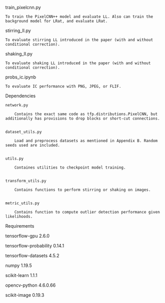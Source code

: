 train_pixelcnn.py
	
	To train the PixelCNN++ model and evaluate LL. Also can train the background model for LRat, and evaluate LRat.


stirring_ll.py

	To evaluate stirring LL introduced in the paper (with and without conditional correction).


shaking_ll.py
	
	To evaluate shaking LL introduced in the paper (with and without conditional correction).


probs_ic.ipynb

	To evaluate IC performance with PNG, JPEG, or FLIF.



Dependencies


	network.py
	
		Contains the exact same code as tfp.distributions.PixelCNN, but additionally has provisions to drop blocks or short-cut connections.

	
	dataset_utils.py

		Load and preprocess datasets as mentioned in Appendix B. Random seeds used are included.

	
	utils.py

		Containes utilities to checkpoint model training.


	transform_utils.py

		Contains functions to perform stirring or shaking on images.


	metric_utils.py
	
		Contains function to compute outlier detection performance given likelihoods.



Requirements


tensorflow-gpu            2.6.0

tensorflow-probability    0.14.1

tensorflow-datasets       4.5.2

numpy                     1.19.5

scikit-learn              1.1.1

opencv-python             4.6.0.66

scikit-image              0.19.3
